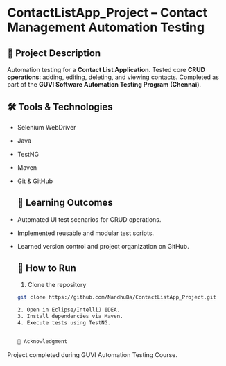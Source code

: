 # ContactListApp_Project – Contact Management Automation Testing

## 📌 Project Description
Automation testing for a **Contact List Application**.
Tested core **CRUD operations**: adding, editing, deleting, and viewing contacts.
Completed as part of the **GUVI Software Automation Testing Program (Chennai)**.

## 🛠️ Tools & Technologies
- Selenium WebDriver  
- Java  
- TestNG  
- Maven  
- Git & GitHub

  ## 🎯 Learning Outcomes
- Automated UI test scenarios for CRUD operations.
- Implemented reusable and modular test scripts.
- Learned version control and project organization on GitHub.

  ## 🚀 How to Run
  1. Clone the repository  
   ```bash
   git clone https://github.com/NandhuBa/ContactListApp_Project.git

  2. Open in Eclipse/IntelliJ IDEA.
  3. Install dependencies via Maven.
  4. Execute tests using TestNG.


   📖 Acknowledgment
Project completed during GUVI Automation Testing Course.
